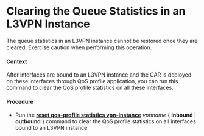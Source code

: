 Clearing the Queue Statistics in an L3VPN Instance
==================================================

The queue statistics in an L3VPN instance cannot be restored once they are cleared. Exercise caution when performing this operation.

#### Context

After interfaces are bound to an L3VPN instance and the CAR is deployed on these interfaces through QoS profile application, you can run this command to clear the QoS profile statistics on all these interfaces.


#### Procedure

* Run the [**reset qos-profile statistics vpn-instance**](cmdqueryname=reset+qos-profile+statistics+vpn-instance) *vpnname* { **inbound** | **outbound** } command to clear the QoS profile statistics on all interfaces bound to an L3VPN instance.
